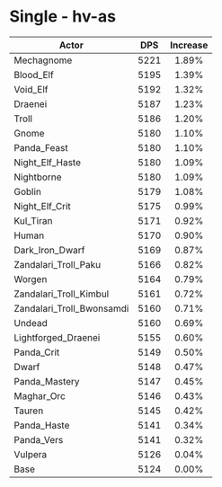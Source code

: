 # Single - hv-as
| Actor | DPS | Increase |
|---|:---:|:---:|
|Mechagnome|5221|1.89%|
|Blood_Elf|5195|1.39%|
|Void_Elf|5192|1.32%|
|Draenei|5187|1.23%|
|Troll|5186|1.20%|
|Gnome|5180|1.10%|
|Panda_Feast|5180|1.10%|
|Night_Elf_Haste|5180|1.09%|
|Nightborne|5180|1.09%|
|Goblin|5179|1.08%|
|Night_Elf_Crit|5175|0.99%|
|Kul_Tiran|5171|0.92%|
|Human|5170|0.90%|
|Dark_Iron_Dwarf|5169|0.87%|
|Zandalari_Troll_Paku|5166|0.82%|
|Worgen|5164|0.79%|
|Zandalari_Troll_Kimbul|5161|0.72%|
|Zandalari_Troll_Bwonsamdi|5160|0.71%|
|Undead|5160|0.69%|
|Lightforged_Draenei|5155|0.60%|
|Panda_Crit|5149|0.50%|
|Dwarf|5148|0.47%|
|Panda_Mastery|5147|0.45%|
|Maghar_Orc|5146|0.43%|
|Tauren|5145|0.42%|
|Panda_Haste|5141|0.34%|
|Panda_Vers|5141|0.32%|
|Vulpera|5126|0.04%|
|Base|5124|0.00%|
